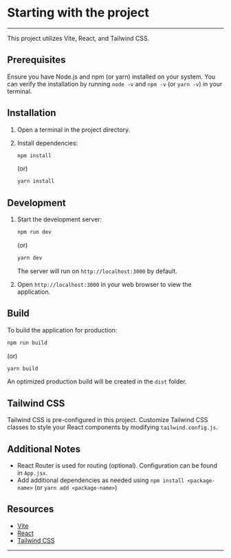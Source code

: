 
# Starting with the project

---

This project utilizes Vite, React, and Tailwind CSS.

## Prerequisites

Ensure you have Node.js and npm (or yarn) installed on your system. You can verify the installation by running `node -v` and `npm -v` (or `yarn -v`) in your terminal.

## Installation

1. Open a terminal in the project directory.
2. Install dependencies:

   ```bash
   npm install
   ```

   (or)

   ```bash
   yarn install
   ```

## Development

1. Start the development server:

   ```bash
   npm run dev
   ```

   (or)

   ```bash
   yarn dev
   ```

   The server will run on `http://localhost:3000` by default.

2. Open `http://localhost:3000` in your web browser to view the application.

## Build

To build the application for production:

```bash
npm run build
```

(or)

```bash
yarn build
```

An optimized production build will be created in the `dist` folder.

## Tailwind CSS

Tailwind CSS is pre-configured in this project. Customize Tailwind CSS classes to style your React components by modifying `tailwind.config.js`.

## Additional Notes

* React Router is used for routing (optional). Configuration can be found in `App.jsx`.
* Add additional dependencies as needed using `npm install <package-name>` (or `yarn add <package-name>`)

## Resources

* [Vite](https://vitejs.dev/)
* [React](https://react.dev/)
* [Tailwind CSS](https://tailwindcss.com/docs/installation)

---
